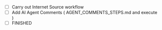 - [ ] Carry out Internet Source workflow
- [ ] Add AI Agent Comments ( AGENT_COMMENTS_STEPS.md and execute )
- [ ] FINISHED 